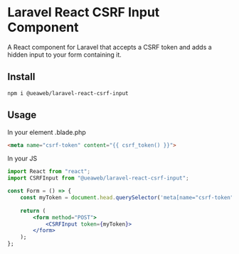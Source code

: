 # Laravel React CSRF Input Component

A React component for Laravel that accepts a CSRF token and adds a hidden input to your form containing it.

## Install
`npm i @ueaweb/laravel-react-csrf-input`

## Usage

In your <head> element .blade.php
```html
<meta name="csrf-token" content="{{ csrf_token() }}">
```

In your JS
```jsx
import React from "react";
import CSRFInput from "@ueaweb/laravel-react-csrf-input";

const Form = () => {
	const myToken = document.head.querySelector('meta[name="csrf-token"]').getAttribute('content');
	
	return (
		<form method="POST">
			<CSRFInput token={myToken}>
		</form>
	);
};
```
